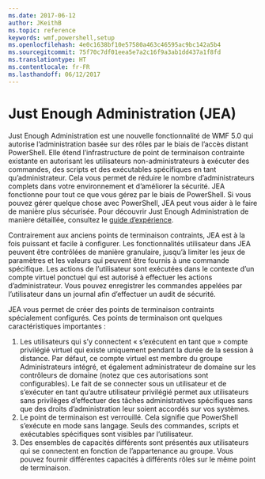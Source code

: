 ```yaml
---
ms.date: 2017-06-12
author: JKeithB
ms.topic: reference
keywords: wmf,powershell,setup
ms.openlocfilehash: 4e0c1638bf10e57580a463c46595ac9bc142a5b4
ms.sourcegitcommit: 75f70c7df01eea5e7a2c16f9a3ab1dd437a1f8fd
ms.translationtype: HT
ms.contentlocale: fr-FR
ms.lasthandoff: 06/12/2017
---
```

# <a name="just-enough-administration-jea"></a>Just Enough Administration (JEA)
Just Enough Administration est une nouvelle fonctionnalité de WMF 5.0 qui autorise l’administration basée sur des rôles par le biais de l’accès distant PowerShell.  Elle étend l’infrastructure de point de terminaison contrainte existante en autorisant les utilisateurs non-administrateurs à exécuter des commandes, des scripts et des exécutables spécifiques en tant qu’administrateur.  Cela vous permet de réduire le nombre d’administrateurs complets dans votre environnement et d’améliorer la sécurité.  JEA fonctionne pour tout ce que vous gérez par le biais de PowerShell. Si vous pouvez gérer quelque chose avec PowerShell, JEA peut vous aider à le faire de manière plus sécurisée.  Pour découvrir Just Enough Administration de manière détaillée, consultez le [guide d’expérience](http://aka.ms/JEA).

Contrairement aux anciens points de terminaison contraints, JEA est à la fois puissant et facile à configurer.  Les fonctionnalités utilisateur dans JEA peuvent être contrôlées de manière granulaire, jusqu’à limiter les jeux de paramètres et les valeurs qui peuvent être fournis à une commande spécifique. Les actions de l’utilisateur sont exécutées dans le contexte d’un compte virtuel ponctuel qui est autorisé à effectuer les actions d’administrateur.  Vous pouvez enregistrer les commandes appelées par l’utilisateur dans un journal afin d’effectuer un audit de sécurité.

JEA vous permet de créer des points de terminaison contraints spécialement configurés.  Ces points de terminaison ont quelques caractéristiques importantes :

1. Les utilisateurs qui s’y connectent « s’exécutent en tant que » compte privilégié virtuel qui existe uniquement pendant la durée de la session à distance.  Par défaut, ce compte virtuel est membre du groupe Administrateurs intégré, et également administrateur de domaine sur les contrôleurs de domaine (notez que ces autorisations sont configurables). Le fait de se connecter sous un utilisateur et de s’exécuter en tant qu’autre utilisateur privilégié permet aux utilisateurs sans privilèges d’effectuer des tâches administratives spécifiques sans que des droits d’administration leur soient accordés sur vos systèmes.
2. Le point de terminaison est verrouillé.  Cela signifie que PowerShell s’exécute en mode sans langage.  Seuls des commandes, scripts et exécutables spécifiques sont visibles par l’utilisateur.
3. Des ensembles de capacités différents sont présentés aux utilisateurs qui se connectent en fonction de l’appartenance au groupe.  Vous pouvez fournir différentes capacités à différents rôles sur le même point de terminaison.

